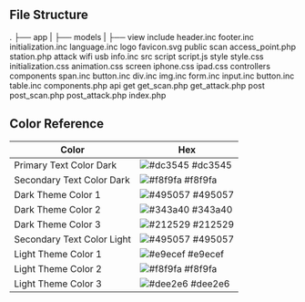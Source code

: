 ## File Structure

.
├── app
|  ├── models
|  ├── view
    include
      header.inc
      footer.inc
      initialization.inc
      language.inc
    logo
      favicon.svg
    public
      scan
        access_point.php
        station.php
      attack
        wifi
        usb
      info.inc
    src
      script
        script.js
      style	
        style.css
        initialization.css
        animation.css
        screen
          iphone.css
          ipad.css
  controllers
    components
      span.inc
      button.inc
      div.inc
      img.inc
      form.inc
      input.inc
      button.inc
      table.inc
      components.php
    api
      get
        get_scan.php
        get_attack.php
      post
        post_scan.php
        post_attack.php
index.php



## Color Reference

| Color             | Hex                                                                |
| ----------------- | ------------------------------------------------------------------ |
| Primary Text Color Dark | ![#dc3545](https://via.placeholder.com/10/dc3545?text=+) #dc3545 |
| Secondary Text Color Dark | ![#f8f9fa](https://via.placeholder.com/10/f8f9fa?text=+) #f8f9fa |
| Dark Theme Color 1 | ![#495057](https://via.placeholder.com/10/495057?text=+) #495057 |
| Dark Theme Color 2 | ![#343a40](https://via.placeholder.com/10/343a40?text=+) #343a40 |
| Dark Theme Color 3 | ![#212529](https://via.placeholder.com/10/212529?text=+) #212529 |
| Secondary Text Color Light | ![#495057](https://via.placeholder.com/10/495057?text=+) #495057 |
| Light Theme Color 1 | ![#e9ecef](https://via.placeholder.com/10/e9ecef?text=+) #e9ecef |
| Light Theme Color 2 | ![#f8f9fa](https://via.placeholder.com/10/f8f9fa?text=+) #f8f9fa |
| Light Theme Color 3 | ![#dee2e6](https://via.placeholder.com/10/dee2e6?text=+) #dee2e6 |
